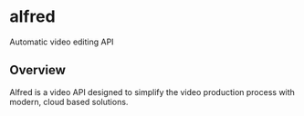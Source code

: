 # alfred

Automatic video editing API

## Overview

Alfred is a video API designed to simplify the video production process with modern, cloud based solutions.
